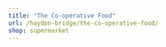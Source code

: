 ```yaml
---
title: "The Co-operative Food"
url: /haydon-bridge/the-co-operative-food/
shop: supermarket
---
```

